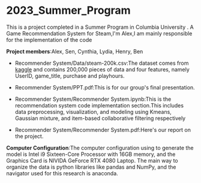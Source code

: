 # 2023_Summer_Program
This is a project completed in a Summer Program in Columbia University . A Game Recommendation System for Steam,I'm Alex,I am mainly responsible for the implementation of the code

**Project members**:Alex, Sen, Cynthia, Lydia, Henry, Ben

* Recommender System/Data/steam-200k.csv:The dataset comes from [kaggle](https://www.kaggle.com/datasets/tamber/steam-video-games) and contains 200,000 pieces of data and four features, namely UserID, game_title, purchase and playhours.

* Recommender System/PPT.pdf:This is for our group's final presentation.

* Recommender System/Recommender System.ipynb:This is the recommendation system code implementation section.This includes data preprocessing, visualization, and modeling using Kmeans, Gaussian mixture, and item-based collaborative filtering respectively

* Recommender System/Recommender System.pdf:Here's our report on the project.

**Computer Configuration**:The computer configuration using to generate the model is Intel i9 Sixteen-Core Processor with 16GB memory, and the Graphics Card is NIVIDA GeForce RTX 4080 Laptop. The main way to organize the data is python libraries like pandas and NumPy, and the navigator used for this research is anaconda.
